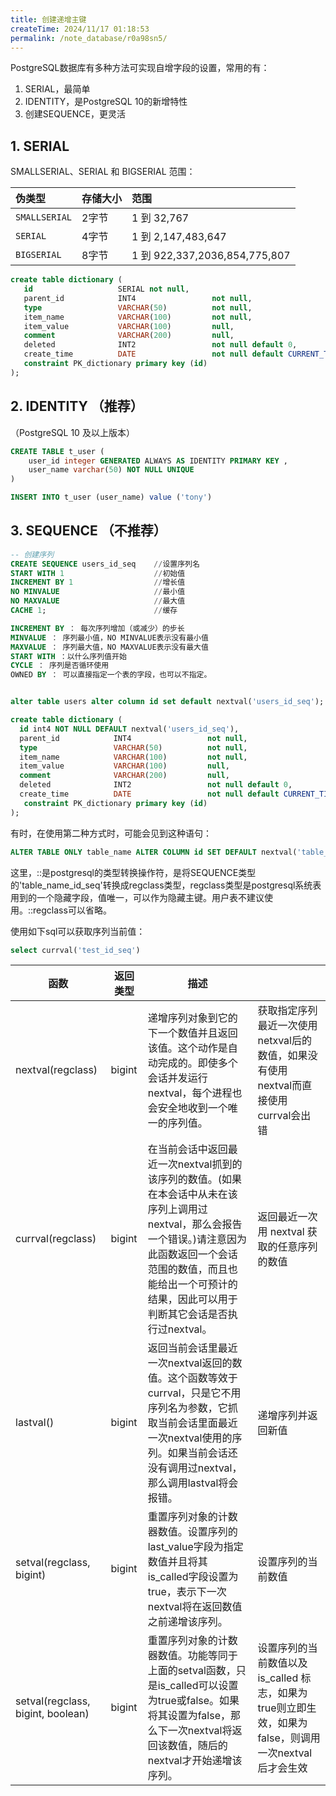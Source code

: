```yaml
---
title: 创建递增主键
createTime: 2024/11/17 01:18:53
permalink: /note_database/r0a98sn5/
---
```



PostgreSQL数据库有多种方法可实现自增字段的设置，常用的有：

1. SERIAL，最简单
2. IDENTITY，是PostgreSQL 10的新增特性
3. 创建SEQUENCE，更灵活

## 1. SERIAL
SMALLSERIAL、SERIAL 和 BIGSERIAL 范围：

| 伪类型        | 存储大小 | 范围                          |
| :------------ | :------- | :---------------------------- |
| `SMALLSERIAL` | 2字节    | 1 到 32,767                   |
| `SERIAL`      | 4字节    | 1 到 2,147,483,647            |
| `BIGSERIAL`   | 8字节    | 1 到 922,337,2036,854,775,807 |


```sql
create table dictionary (
   id                   SERIAL not null,
   parent_id            INT4                 not null,
   type                 VARCHAR(50)          not null,
   item_name            VARCHAR(100)         not null,
   item_value           VARCHAR(100)         null,
   comment              VARCHAR(200)         null,
   deleted              INT2                 not null default 0,
   create_time          DATE                 not null default CURRENT_TIMESTAMP,
   constraint PK_dictionary primary key (id)
);
```


## 2. IDENTITY （推荐）
（PostgreSQL 10 及以上版本）
```sql
CREATE TABLE t_user (
    user_id integer GENERATED ALWAYS AS IDENTITY PRIMARY KEY ,
    user_name varchar(50) NOT NULL UNIQUE
)

INSERT INTO t_user (user_name) value ('tony')

```



## 3. SEQUENCE （不推荐）

```sql
-- 创建序列
CREATE SEQUENCE users_id_seq    //设置序列名
START WITH 1					//初始值
INCREMENT BY 1                  //增长值
NO MINVALUE						//最小值						
NO MAXVALUE                     //最大值 
CACHE 1;						//缓存

INCREMENT BY ： 每次序列增加（或减少）的步长
MINVALUE ： 序列最小值，NO MINVALUE表示没有最小值
MAXVALUE ： 序列最大值，NO MAXVALUE表示没有最大值
START WITH ：以什么序列值开始
CYCLE ： 序列是否循环使用
OWNED BY ： 可以直接指定一个表的字段，也可以不指定。


alter table users alter column id set default nextval('users_id_seq');

create table dictionary (
  id int4 NOT NULL DEFAULT nextval('users_id_seq'),
  parent_id            INT4                 not null,
  type                 VARCHAR(50)          not null,
  item_name            VARCHAR(100)         not null,
  item_value           VARCHAR(100)         null,
  comment              VARCHAR(200)         null,
  deleted              INT2                 not null default 0,
  create_time          DATE                 not null default CURRENT_TIMESTAMP,
   constraint PK_dictionary primary key (id)
);

```

有时，在使用第二种方式时，可能会见到这种语句：

```sql
ALTER TABLE ONLY table_name ALTER COLUMN id SET DEFAULT nextval('table_name_id_seq'::regclass);
```

这里，::是postgresql的类型转换操作符，是将SEQUENCE类型的'table_name_id_seq'转换成regclass类型，regclass类型是postgresql系统表用到的一个隐藏字段，值唯一，可以作为隐藏主键。用户表不建议使用。::regclass可以省略。

使用如下sql可以获取序列当前值：

```sql
select currval('test_id_seq')
```

| 函数                              | 返回类型 | 描述                                                         |                                                              |
| --------------------------------- | -------- | ------------------------------------------------------------ | ------------------------------------------------------------ |
| nextval(regclass)                 | bigint   | 递增序列对象到它的下一个数值并且返回该值。这个动作是自动完成的。即使多个会话并发运行nextval，每个进程也会安全地收到一个唯一的序列值。 | 获取指定序列最近一次使用netxval后的数值，如果没有使用nextval而直接使用currval会出错 |
| currval(regclass)                 | bigint   | 在当前会话中返回最近一次nextval抓到的该序列的数值。(如果在本会话中从未在该序列上调用过 nextval，那么会报告一个错误。)请注意因为此函数返回一个会话范围的数值，而且也能给出一个可预计的结果，因此可以用于判断其它会话是否执行过nextval。 | 返回最近一次用 nextval 获取的任意序列的数值                  |
| lastval()                         | bigint   | 返回当前会话里最近一次nextval返回的数值。这个函数等效于currval，只是它不用序列名为参数，它抓取当前会话里面最近一次nextval使用的序列。如果当前会话还没有调用过nextval，那么调用lastval将会报错。 | 递增序列并返回新值                                           |
| setval(regclass, bigint)          | bigint   | 重置序列对象的计数器数值。设置序列的last_value字段为指定数值并且将其is_called字段设置为true，表示下一次nextval将在返回数值之前递增该序列。 | 设置序列的当前数值                                           |
| setval(regclass, bigint, boolean) | bigint   | 重置序列对象的计数器数值。功能等同于上面的setval函数，只是is_called可以设置为true或false。如果将其设置为false，那么下一次nextval将返回该数值，随后的nextval才开始递增该序列。 | 设置序列的当前数值以及 is_called 标志，如果为true则立即生效，如果为false，则调用一次nextval后才会生效 |



